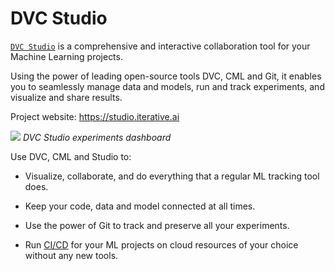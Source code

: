 # DVC Studio

[`DVC Studio`](https://studio.iterative.ai/) is a comprehensive and interactive
collaboration tool for your Machine Learning projects.

Using the power of leading open-source tools DVC, CML and Git, it enables you to
seamlessly manage data and models, run and track experiments, and visualize and
share results.

Project website: https://studio.iterative.ai

![](https://static.iterative.ai/img/studio/main_v2.png) _DVC Studio experiments
dashboard_

Use DVC, CML and Studio to:

- Visualize, collaborate, and do everything that a regular ML tracking tool
  does.

- Keep your code, data and model connected at all times.

- Use the power of Git to track and preserve all your experiments.

- Run [CI/CD](https://en.wikipedia.org/wiki/CI/CD) for your ML projects on cloud
  resources of your choice without any new tools.

